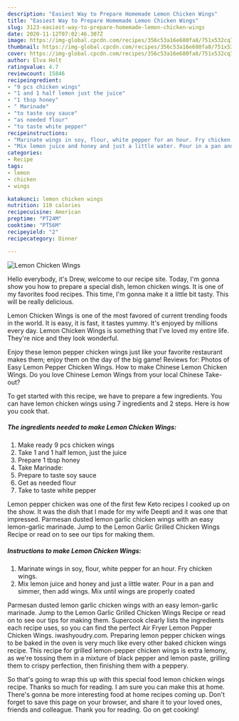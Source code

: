 ```yaml
---
description: "Easiest Way to Prepare Homemade Lemon Chicken Wings"
title: "Easiest Way to Prepare Homemade Lemon Chicken Wings"
slug: 3123-easiest-way-to-prepare-homemade-lemon-chicken-wings
date: 2020-11-12T07:02:46.307Z
image: https://img-global.cpcdn.com/recipes/356c53a16e680fa8/751x532cq70/lemon-chicken-wings-recipe-main-photo.jpg
thumbnail: https://img-global.cpcdn.com/recipes/356c53a16e680fa8/751x532cq70/lemon-chicken-wings-recipe-main-photo.jpg
cover: https://img-global.cpcdn.com/recipes/356c53a16e680fa8/751x532cq70/lemon-chicken-wings-recipe-main-photo.jpg
author: Elva Holt
ratingvalue: 4.7
reviewcount: 15846
recipeingredient:
- "9 pcs chicken wings"
- "1 and 1 half lemon just the juice"
- "1 tbsp honey"
- " Marinade"
- "to taste soy sauce"
- "as needed flour"
- "to taste white pepper"
recipeinstructions:
- "Marinate wings in soy, flour, white pepper for an hour. Fry chicken wings."
- "Mix lemon juice and honey and just a little water. Pour in a pan and simmer, then add wings. Mix until wings are properly coated"
categories:
- Recipe
tags:
- lemon
- chicken
- wings

katakunci: lemon chicken wings 
nutrition: 119 calories
recipecuisine: American
preptime: "PT24M"
cooktime: "PT56M"
recipeyield: "2"
recipecategory: Dinner

---
```



![Lemon Chicken Wings](https://img-global.cpcdn.com/recipes/356c53a16e680fa8/751x532cq70/lemon-chicken-wings-recipe-main-photo.jpg)

Hello everybody, it's Drew, welcome to our recipe site. Today, I'm gonna show you how to prepare a special dish, lemon chicken wings. It is one of my favorites food recipes. This time, I'm gonna make it a little bit tasty. This will be really delicious.

Lemon Chicken Wings is one of the most favored of current trending foods in the world. It is easy, it is fast, it tastes yummy. It's enjoyed by millions every day. Lemon Chicken Wings is something that I've loved my entire life. They're nice and they look wonderful.

Enjoy these lemon pepper chicken wings just like your favorite restaurant makes them; enjoy them on the day of the big game! Reviews for: Photos of Easy Lemon Pepper Chicken Wings. How to make Chinese Lemon Chicken Wings. Do you love Chinese Lemon Wings from your local Chinese Take-out?


To get started with this recipe, we have to prepare a few ingredients. You can have lemon chicken wings using 7 ingredients and 2 steps. Here is how you cook that.

<!--inarticleads1-->

##### The ingredients needed to make Lemon Chicken Wings:

1. Make ready 9 pcs chicken wings
1. Take 1 and 1 half lemon, just the juice
1. Prepare 1 tbsp honey
1. Take  Marinade:
1. Prepare to taste soy sauce
1. Get as needed flour
1. Take to taste white pepper


Lemon pepper chicken was one of the first few Keto recipes I cooked up on the show. It was the dish that I made for my wife Deepti and it was one that impressed. Parmesan dusted lemon garlic chicken wings with an easy lemon-garlic marinade. Jump to the Lemon Garlic Grilled Chicken Wings Recipe or read on to see our tips for making them. 

<!--inarticleads2-->

##### Instructions to make Lemon Chicken Wings:

1. Marinate wings in soy, flour, white pepper for an hour. Fry chicken wings.
1. Mix lemon juice and honey and just a little water. Pour in a pan and simmer, then add wings. Mix until wings are properly coated


Parmesan dusted lemon garlic chicken wings with an easy lemon-garlic marinade. Jump to the Lemon Garlic Grilled Chicken Wings Recipe or read on to see our tips for making them. Supercook clearly lists the ingredients each recipe uses, so you can find the perfect Air Fryer Lemon Pepper Chicken Wings. iwashyoudry.com. Preparing lemon pepper chicken wings to be baked in the oven is very much like every other baked chicken wings recipe. This recipe for grilled lemon-pepper chicken wings is extra lemony, as we&#39;re tossing them in a mixture of black pepper and lemon paste, grilling them to crispy perfection, then finishing them with a peppery. 

So that's going to wrap this up with this special food lemon chicken wings recipe. Thanks so much for reading. I am sure you can make this at home. There's gonna be more interesting food at home recipes coming up. Don't forget to save this page on your browser, and share it to your loved ones, friends and colleague. Thank you for reading. Go on get cooking!
